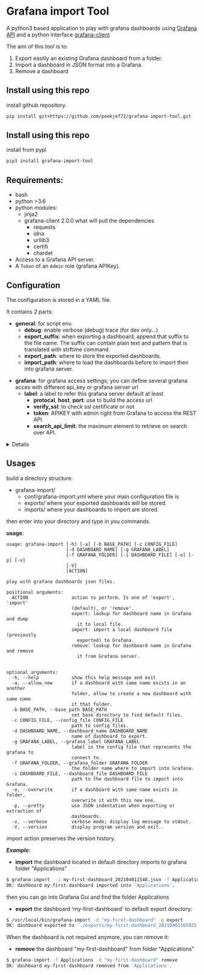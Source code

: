# Grafana import Tool

A python3 based application to play with grafana dashboards using [Grafana API](https://grafana.com/docs/grafana/latest/http_api/) and a python interface [grafana-client](https://github.com/panodata/grafana-client)

The aim of this tool is to:
1. Export easilly an existing Grafana dashboard from a folder.
2. Import a dashboard in JSON format into a Grafana.
3. Remove a dashboard

## Install using this repo

install github repository.

```bash
pip install git+https://github.com/peekjef72/grafana-import-tool.git
```

## Install using this repo
install from pypi

```bash
pip3 install grafana-import-tool 
```

## Requirements:

* bash
* python >3.6
* python modules:
  - jinja2
  - grafana-client 2.0.0 what will pull the dependencies
    - requests
    - idna
    - urllib3
    - certifi
    - chardet
* Access to a Grafana API server.
* A `Token` of an `Admin` role (grafana APIKey).

## Configuration
The configuration is stored in a YAML file.

It contains 2 parts:
* **general**: for script env.
	* **debug**: enable verbose (debug) trace (for dev only...)
	* **export_suffix**: when exporting a dashboard, append that suffix to the file name. The suffix can contain plain text and pattern that is translated with strftime command.
	* **export_path**: where to store the exported dashboards.
	* **import_path**: where to load the dashboards before to import then into grafana server.
- **grafana**: for grafana access settings; you can define several grafana acces with different api_key or grafana server url
  * **label**: a label to refer this grafana server default at least
    * **protocal**, **host**, **port**: use to build the access url
    * **verify_ssl**: to check ssl certificate or not
    * **token**: APIKEY with admin right from Grafana to access the REST API.
    * **search_api_limit**: the maximum element to retrieve on search over API.

<details>
example:

```yaml
---

  general:
    debug: false
    import_folder: test_import

  grafana:
    default:
      protocol: http
      host: localhost
      port: 3000
      token: "____APIKEY____"
      search_api_limit: 5000
      verify_ssl: true
...
```

</details>

## Usages
build a directory structure:
- grafana-import/
	- conf/grafana-import.yml
	where your main configuration file is
	- exports/
	where your exported dashboards will be stored.
	- imports/
	where your dashboards to import are stored.

then enter into your directory and type in you commands.

**usage**: 
```shell
usage: grafana-import [-h] [-a] [-b BASE_PATH] [-c CONFIG_FILE]
                      [-d DASHBOARD_NAME] [-g GRAFANA_LABEL]
                      [-f GRAFANA_FOLDER] [-i DASHBOARD_FILE] [-o] [-p] [-v]
                      [-V]
                      [ACTION]

play with grafana dashboards json files.

positional arguments:
  ACTION                action to perform. Is one of 'export', 'import'
                        (default), or 'remove'.
                        export: lookup for dashboard name in Grafana and dump
                          it to local file.
                        import: import a local dashboard file (previously 
                          exported) to Grafana.
                        remove: lookup for dashboard name in Grafana and remove
                          it from Grafana server.


optional arguments:
  -h, --help            show this help message and exit
  -a, --allow_new       if a dashboard with same name exists in an another
                        folder, allow to create a new dashboard with same name
                        it that folder.
  -b BASE_PATH, --base_path BASE_PATH
                        set base directory to find default files.
  -c CONFIG_FILE, --config_file CONFIG_FILE
                        path to config files.
  -d DASHBOARD_NAME, --dashboard_name DASHBOARD_NAME
                        name of dashboard to export.
  -g GRAFANA_LABEL, --grafana_label GRAFANA_LABEL
                        label in the config file that represents the grafana to
                        connect to.
  -f GRAFANA_FOLDER, --grafana_folder GRAFANA_FOLDER
                        the folder name where to import into Grafana.
  -i DASHBOARD_FILE, --dashboard_file DASHBOARD_FILE
                        path to the dashboard file to import into Grafana.
  -o, --overwrite       if a dashboard with same name exists in folder,
                        overwrite it with this new one.
  -p, --pretty          use JSON indentation when exporting or extraction of
                        dashboards.
  -v, --verbose         verbose mode; display log message to stdout.
  -V, --version         display program version and exit..

```
import action preserves the version history.

***Example:***
* **import** the dashboard located in default directory imports to grafana folder "Applications"

```bash
$ grafana-import  -i my-first-dashboard_202104011548.json -f Applications -o
OK: dashboard my-first-dashboard imported into 'Applications'.
```
then you can go into Grafana Gui and find the folder Applications

* **export** the dashboard 'my-first-dashboard' to default export directory:

```bash
$ /usr/local/bin/grafana-import -d "my-first-dashboard" -p export
OK: dashboard exported to './exports/my-first-dashboard_20210401165925.json'.
```
When the dashboard is not required anymore, you can remove it:
* **remove** the dashboard "my-first-dashboard" from folder "Applications"

```bash
$ grafana-import -f Applications -d "my-first-dashboard" remove
OK: dashboard my-first-dashboard removed from 'Applications'.
```


